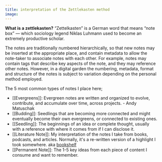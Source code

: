 ```yaml
---
title: interpretation of the Zettlekasten method
image: 
---
```

**What is a zettlekasten?**
“Zettelkasten” is a German word that means “note box” — which sociology legend Niklas Luhmann used to become an extremely productive scholar. 

The notes are traditionally numbered hierarchically, so that new notes may be inserted at the appropriate place, and contain metadata to allow the note-taker to associate notes with each other. For example, notes may contain tags that describe key aspects of the note, and they may reference other notes. However, in a digital garden the numbering, metadata, format and structure of the notes is subject to variation depending on the personal method employed.

The 5 most common types of notes I place here;

- [[Evergreens]]: Evergreen notes are written and organized to evolve, contribute, and accumulate over time, across projects. - Andy Matuschak
- [[Budding]]: Seedlings that are becoming more connected and might eventually become their own evergreens, or connected to existing ones.
- [[Seedling]]: The beginnings of an idea or complete thought, usually with a reference with where it comes from if I can disclose it.
- [[Literature Note]]: My interpretation of the notes I take from books, podcasts, and articles. Normally, it's a re-written version of a highlight I took somewhere. aka [bookshelf](/bookshelf)
- [[Permanent Note]]: The 1-5 key ideas from each piece of content I consume and want to remember.